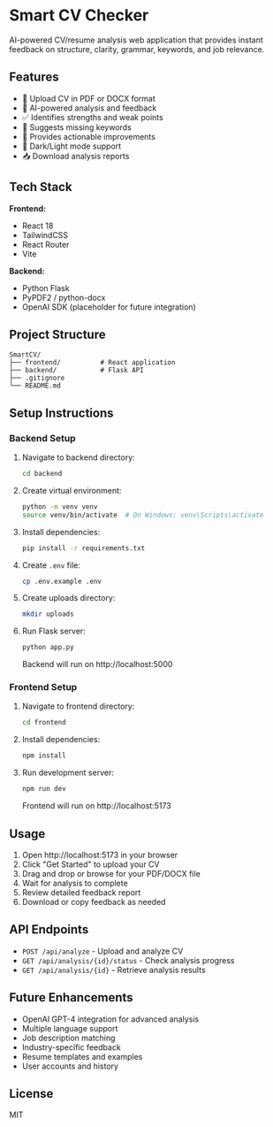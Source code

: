 # Smart CV Checker

AI-powered CV/resume analysis web application that provides instant feedback on structure, clarity, grammar, keywords, and job relevance.

## Features

- 📄 Upload CV in PDF or DOCX format
- 🤖 AI-powered analysis and feedback
- ✅ Identifies strengths and weak points
- 🔑 Suggests missing keywords
- 💬 Provides actionable improvements
- 🌙 Dark/Light mode support
- 📥 Download analysis reports

## Tech Stack

**Frontend:**
- React 18
- TailwindCSS
- React Router
- Vite

**Backend:**
- Python Flask
- PyPDF2 / python-docx
- OpenAI SDK (placeholder for future integration)

## Project Structure

```
SmartCV/
├── frontend/          # React application
├── backend/           # Flask API
├── .gitignore
└── README.md
```

## Setup Instructions

### Backend Setup

1. Navigate to backend directory:
   ```bash
   cd backend
   ```

2. Create virtual environment:
   ```bash
   python -m venv venv
   source venv/bin/activate  # On Windows: venv\Scripts\activate
   ```

3. Install dependencies:
   ```bash
   pip install -r requirements.txt
   ```

4. Create `.env` file:
   ```bash
   cp .env.example .env
   ```

5. Create uploads directory:
   ```bash
   mkdir uploads
   ```

6. Run Flask server:
   ```bash
   python app.py
   ```

   Backend will run on http://localhost:5000

### Frontend Setup

1. Navigate to frontend directory:
   ```bash
   cd frontend
   ```

2. Install dependencies:
   ```bash
   npm install
   ```

3. Run development server:
   ```bash
   npm run dev
   ```

   Frontend will run on http://localhost:5173

## Usage

1. Open http://localhost:5173 in your browser
2. Click "Get Started" to upload your CV
3. Drag and drop or browse for your PDF/DOCX file
4. Wait for analysis to complete
5. Review detailed feedback report
6. Download or copy feedback as needed

## API Endpoints

- `POST /api/analyze` - Upload and analyze CV
- `GET /api/analysis/{id}/status` - Check analysis progress
- `GET /api/analysis/{id}` - Retrieve analysis results

## Future Enhancements

- OpenAI GPT-4 integration for advanced analysis
- Multiple language support
- Job description matching
- Industry-specific feedback
- Resume templates and examples
- User accounts and history

## License

MIT
